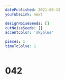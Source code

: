 ```yaml
---
datePublished: 2021-08-13
youTubeLink: next

designNoiseSeeds: []
cutNoiseSeeds: []
accentColor: 'skyblue'

pieces: 1
timeToSolve: 1
---
```


# 042
